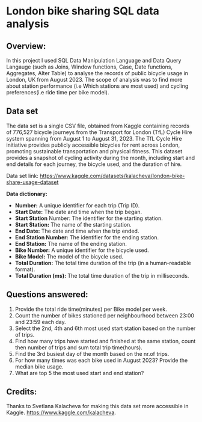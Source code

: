 # London bike sharing SQL data analysis

## Overview:
In this project I used SQL Data Manipulation Language and Data Query Langauge (such as Joins, Window functions, Case, Date functions, Aggregates, Alter Table) to analyse the records of public bicycle usage in London, UK from August 2023. The scope of analysis was to find more about station performance (i.e Which stations are most used) and cycling preferences(i.e ride time per bike model).


## Data set
The data set is a single CSV file, obtained from Kaggle containing records of 776,527 bicycle journeys from the Transport for London (TfL) Cycle Hire system spanning from August 1 to August 31, 2023. The TfL Cycle Hire initiative provides publicly accessible bicycles for rent across London, promoting sustainable transportation and physical fitness. This dataset provides a snapshot of cycling activity during the month, including start and end details for each journey, the bicycle used, and the duration of hire. <br>

Data set link: https://www.kaggle.com/datasets/kalacheva/london-bike-share-usage-dataset


**Data dictionary:**

- **Number:** A unique identifier for each trip (Trip ID).
- **Start Date:** The date and time when the trip began.
- **Start Station** Number: The identifier for the starting station.
- **Start Station:** The name of the starting station.
- **End Date:** The date and time when the trip ended.
- **End Station Number:** The identifier for the ending station.
- **End Station:** The name of the ending station.
- **Bike Number:** A unique identifier for the bicycle used.
- **Bike Model:** The model of the bicycle used.
- **Total Duration:** The total time duration of the trip (in a human-readable format).
- **Total Duration (ms):** The total time duration of the trip in milliseconds.


## Questions answered:

1. Provide the total ride time(minutes) per Bike model per week.
2. Count the number of bikes stationed per neighbourhood between 23:00 and 23:59 each day.
3. Select the 2nd, 4th and 6th most used start station based on the number of trips.
4. Find how many trips have started and finished at the same station, count then number of trips and sum total trip time(hours).
5. Find the 3rd busiest day of the month based on the nr.of trips.
6. For how many times was each bike used in August 2023? Provide the median bike usage.
7. What are top 5 the most used start and end station?

## Credits:

Thanks to Svetlana Kalacheva for making this data set more  accessible in Kaggle. https://www.kaggle.com/kalacheva. 